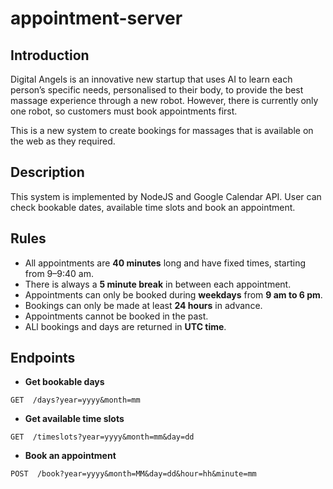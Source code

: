 # appointment-server

## Introduction

Digital Angels is an innovative new startup that uses AI to learn each person’s specific needs, personalised to their body, to provide the best massage experience through a new robot. However, there is currently only one robot, so customers must book appointments first.

This is a new system to create bookings for massages that is available on the web as they required.

## Description

This system is implemented by NodeJS and Google Calendar API. User can check bookable dates, available time slots and book an appointment.

## Rules

* All appointments are **40 minutes** long and have fixed times, starting from 9–9:40 am.
* There is always a **5 minute break** in between each appointment.
* Appointments can only be booked during **weekdays** from **9 am to 6 pm**.
* Bookings can only be made at least **24 hours** in advance.
* Appointments cannot be booked in the past.
* ALl bookings and days are returned in **UTC time**.

## Endpoints

- **Get bookable days**

```
GET  /days?year=yyyy&month=mm
```

- **Get available time slots**

```
GET  /timeslots?year=yyyy&month=mm&day=dd
```

- **Book an appointment**

```
POST  /book?year=yyyy&month=MM&day=dd&hour=hh&minute=mm
```
